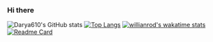 ### Hi there
![Darya610's GitHub stats](https://github-readme-stats.vercel.app/api?username=Darya610&there=cobalt&show_icons=true)
[![Top Langs](https://github-readme-stats.vercel.app/api/top-langs/?username=Darya610&layout=compact)](https://github.com/Darya610/github-readme-stats)
[![willianrod's wakatime stats](https://github-readme-stats.vercel.app/api/wakatime?username=willianrod)](https://github.com/Darya610/github-readme-stats)
[![Readme Card](https://github-readme-stats.vercel.app/api/pin/?username=Darya610&repo=github-readme-stats)](https://github.com/Darya610/github-readme-stats)
